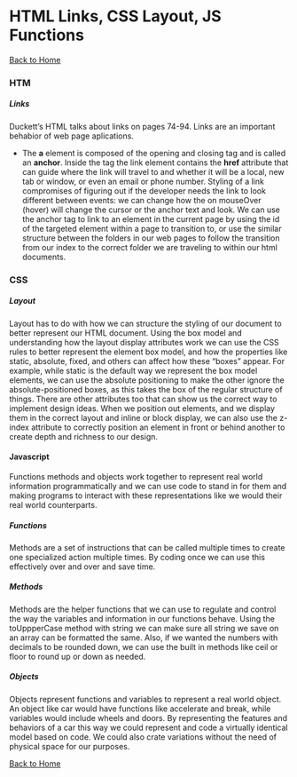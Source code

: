 # HTML Links, CSS Layout, JS Functions

[Back to Home](https://rizo85.github.io/reading-notes/)


### HTM

##### Links
Duckett’s HTML talks about links on pages 74-94. Links are an important behabior of web page aplications.

- The **a** element is composed of the opening and closing tag and is called an **anchor**. Inside the tag the link element contains the **href** attribute that can guide where the link will travel to and whether it will be a local, new tab or window, or even an email or phone number.
Styling of a link compromises of figuring out if the developer needs the link to look different between events: we can change how the on mouseOver (hover) will change the cursor or the anchor text and look.
We can use the anchor tag to link to an element in the current page by using the id of the targeted element within a page to transition to, or use the similar structure between the folders in our web pages to follow the transition from our index to the correct folder we are traveling to within our html documents.
### CSS

##### Layout

Layout has to do with how we can structure the styling of our document to better represent our HTML document.
Using the box model and understanding how the layout display attributes work we can use the CSS rules to better represent the element box model, and how the properties like static, absolute, fixed, and others can affect how these “boxes” appear. 
For example, while static is the default way we represent the box model elements, we can use the absolute positioning to make the other ignore the absolute-positioned boxes, as this takes the box of the regular structure of things.
There are other attributes too that can show us the correct way to implement design ideas. When we position out elements, and we display them in the correct layout and inline or block display, we can also use the z-index attribute to correctly position an element in front or behind another to create depth and richness to our design. 

#### Javascript

Functions methods and objects work together to represent real world information programmatically and we can use code to stand in for them and making programs to interact with these representations like we would their real world counterparts.

##### Functions

Methods are a set of instructions that can be called multiple times to create one specialized action multiple times. By coding once we can use this effectively over and over and save time. 

##### Methods

Methods are the helper functions that we can use to regulate and control the way the variables and information in our functions behave. Using the toUppperCase method with string we can make sure all string we save on an array can be formatted the same. 
Also, if we wanted the numbers with decimals to be rounded down, we can use the built in methods like ceil or floor to round up or down as needed.

##### Objects

Objects represent functions and variables to represent a real world object. An object like car would have functions like accelerate and break, while variables would include wheels and doors. By representing the features and behaviors of a car this way we could represent and code a virtually identical model based on code. We could also crate variations without the need of physical space for our purposes.

[Back to Home](https://rizo85.github.io/reading-notes/)
